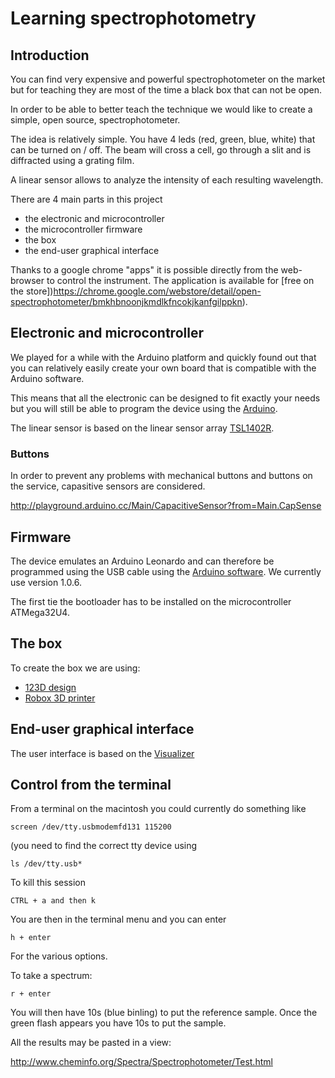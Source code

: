 # Learning spectrophotometry

## Introduction

You can find very expensive and powerful 
spectrophotometer on the market but for teaching they are most
of the time a black box that can not be open.

In order to be able to better teach the technique we would
like to create a simple, open source, spectrophotometer.

The idea is relatively simple. You have 4 leds (red, green,
blue, white) that can be turned on / off. The beam will
cross a cell, go through a slit and is diffracted using a
grating film.

A linear sensor allows to analyze the intensity of each
resulting wavelength.

There are 4 main parts in this project
* the electronic and microcontroller
* the microcontroller firmware
* the box
* the end-user graphical interface

Thanks to a google chrome "apps" it is possible directly from the web-browser to control the instrument. The application is available for [free on the store])https://chrome.google.com/webstore/detail/open-spectrophotometer/bmkhbnoonjkmdlkfncokjkanfgilppkn).

## Electronic and microcontroller

We played for a while with the Arduino platform and quickly
found out that you can relatively easily create your own
board that is compatible with the Arduino software.

This means that all the electronic can be designed to fit
exactly your needs but you will still be able to program
the device using the [Arduino](http://www.arduino.cc/).

The linear sensor is based on the linear sensor array 
[TSL1402R](http://ams.com/content/download/250165/975693/TSL1402R_Datasheet_EN_v1.pdf).

### Buttons

In order to prevent any problems with mechanical buttons and
buttons on the service, capasitive sensors are considered.

http://playground.arduino.cc/Main/CapacitiveSensor?from=Main.CapSense

## Firmware

The device emulates an Arduino Leonardo and can therefore be
programmed using the USB cable using the
[Arduino software](http://www.arduino.cc/en/Main/Software). We 
currently use version 1.0.6.

The first tie the bootloader has to be installed on the
microcontroller ATMega32U4.

## The box

To create the box we are using:
* [123D design](http://www.123dapp.com/design)
* [Robox 3D printer](http://www.cel-robox.com/)

## End-user graphical interface

The user interface is based on the 
[Visualizer](http://github.com/npellet/visualizer)

## Control from the terminal

From a terminal on the macintosh you could currently do something like

``` screen /dev/tty.usbmodemfd131 115200 ```

(you need to find the correct tty device using 

``` ls /dev/tty.usb* ```

To kill this session

``` CTRL + a and then k ```

You are then in the terminal menu and you can enter

```h + enter```

For the various options.

To take a spectrum:

```r + enter```

You will then have 10s (blue binling) to put the reference sample.
Once the green flash appears you have 10s to put the sample.

All the results may be pasted in a view:

http://www.cheminfo.org/Spectra/Spectrophotometer/Test.html




